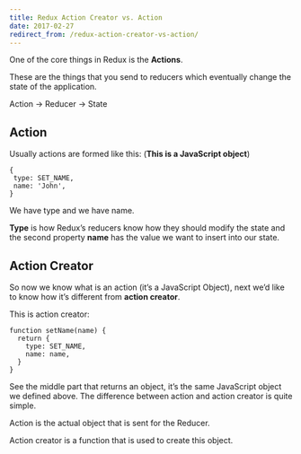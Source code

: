 ```yaml
---
title: Redux Action Creator vs. Action
date: 2017-02-27
redirect_from: /redux-action-creator-vs-action/
---
```

One of the core things in Redux is the **Actions**.

These are the things that you send to reducers which eventually change the state of the application.

Action -> Reducer -> State

Action
------

Usually actions are formed like this: (**This is a JavaScript object**)

```
{
 type: SET_NAME,
 name: 'John',
}
```

We have type and we have name.

**Type** is how Redux’s reducers know how they should modify the state and the second property **name** has the value we want to insert into our state.

Action Creator
--------------

So now we know what is an action (it’s a JavaScript Object), next we’d like to know how it’s different from **action creator**.

This is action creator:

```
function setName(name) {
  return {
    type: SET_NAME,
    name: name,
  }
}
```

See the middle part that returns an object, it’s the same JavaScript object we defined above. The difference between action and action creator is quite simple.

Action is the actual object that is sent for the Reducer.

Action creator is a function that is used to create this object.